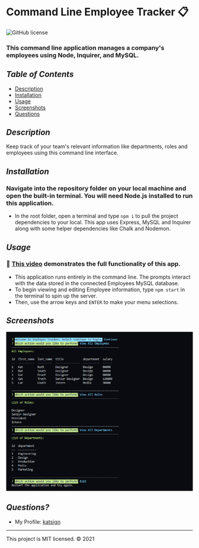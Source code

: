 # Command Line Employee Tracker :clipboard:
![GitHub license](https://img.shields.io/badge/License-MIT-orange)

### This command line application manages a company's employees using Node, Inquirer, and MySQL.

## *Table of Contents*

- [Description](#description)
- [Installation](#installation)
- [Usage](#usage)
- [Screenshots](#screenshots)
- [Questions](#questions)

## *Description*
Keep track of your team's relevant information like departments, roles and employees using this command line interface.

## *Installation*
### Navigate into the repository folder on your local machine and open the built-in terminal. You will need Node.js installed to run this application.
- In the root folder, open a terminal and type `npm i` to pull the project dependencies to your local. This app uses Express, MySQL and Inquirer along with some helper dependencies like Chalk and Nodemon.

## *Usage*
### :movie_camera: [This video](path) demonstrates the full functionality of this app.
- This application runs entirely in the command line. The prompts interact with the data stored in the connected Employees MySQL database.
- To begin viewing and editing Employee information, type `npm start` in the terminal to spin up the server.
- Then, use the arrow keys and `ENTER` to make your menu selections.

## *Screenshots*
![Demo of Command Line Prompts](./assets/screenshots/ss1.PNG)

## *Questions?*
- My Profile: [katsign](https://github.com/katsign)

---
This project is MIT licensed. &copy; 2021
